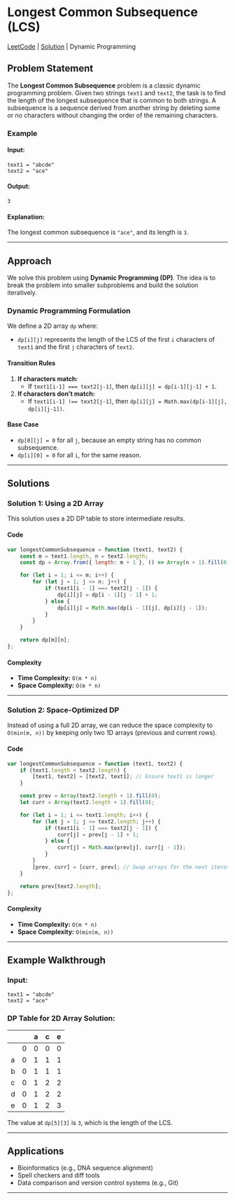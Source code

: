 # Longest Common Subsequence (LCS)
[LeetCode](https://leetcode.com/problems/combination-sum/) 
|
[Solution](1143_longest-common-subsequence.js)
|
Dynamic Programming

## Problem Statement
The **Longest Common Subsequence** problem is a classic dynamic programming problem. Given two strings `text1` and `text2`, the task is to find the length of the longest subsequence that is common to both strings. A subsequence is a sequence derived from another string by deleting some or no characters without changing the order of the remaining characters.

### Example
#### Input:
```plaintext
text1 = "abcde"
text2 = "ace"
```
#### Output:
```plaintext
3
```
#### Explanation:
The longest common subsequence is `"ace"`, and its length is `3`.

---

## Approach
We solve this problem using **Dynamic Programming (DP)**. The idea is to break the problem into smaller subproblems and build the solution iteratively.

### Dynamic Programming Formulation
We define a 2D array `dp` where:
- `dp[i][j]` represents the length of the LCS of the first `i` characters of `text1` and the first `j` characters of `text2`.

#### Transition Rules
1. **If characters match:**
   - If `text1[i-1] === text2[j-1]`, then `dp[i][j] = dp[i-1][j-1] + 1`.
2. **If characters don't match:**
   - If `text1[i-1] !== text2[j-1]`, then `dp[i][j] = Math.max(dp[i-1][j], dp[i][j-1])`.

#### Base Case
- `dp[0][j] = 0` for all `j`, because an empty string has no common subsequence.
- `dp[i][0] = 0` for all `i`, for the same reason.

---

## Solutions

### Solution 1: Using a 2D Array
This solution uses a 2D DP table to store intermediate results.

#### Code
```javascript
var longestCommonSubsequence = function (text1, text2) {
    const m = text1.length, n = text2.length;
    const dp = Array.from({ length: m + 1 }, () => Array(n + 1).fill(0));

    for (let i = 1; i <= m; i++) {
        for (let j = 1; j <= n; j++) {
            if (text1[i - 1] === text2[j - 1]) {
                dp[i][j] = dp[i - 1][j - 1] + 1;
            } else {
                dp[i][j] = Math.max(dp[i - 1][j], dp[i][j - 1]);
            }
        }
    }

    return dp[m][n];
};
```

#### Complexity
- **Time Complexity:** `O(m * n)`
- **Space Complexity:** `O(m * n)`

---

### Solution 2: Space-Optimized DP
Instead of using a full 2D array, we can reduce the space complexity to `O(min(m, n))` by keeping only two 1D arrays (previous and current rows).

#### Code
```javascript
var longestCommonSubsequence = function (text1, text2) {
    if (text1.length < text2.length) {
        [text1, text2] = [text2, text1]; // Ensure text1 is longer
    }

    const prev = Array(text2.length + 1).fill(0);
    let curr = Array(text2.length + 1).fill(0);

    for (let i = 1; i <= text1.length; i++) {
        for (let j = 1; j <= text2.length; j++) {
            if (text1[i - 1] === text2[j - 1]) {
                curr[j] = prev[j - 1] + 1;
            } else {
                curr[j] = Math.max(prev[j], curr[j - 1]);
            }
        }
        [prev, curr] = [curr, prev]; // Swap arrays for the next iteration
    }

    return prev[text2.length];
};
```

#### Complexity
- **Time Complexity:** `O(m * n)`
- **Space Complexity:** `O(min(m, n))`

---

## Example Walkthrough
### Input:
```plaintext
text1 = "abcde"
text2 = "ace"
```

### DP Table for 2D Array Solution:
|   |   | a | c | e |
|---|---|---|---|---|
|   | 0 | 0 | 0 | 0 |
| a | 0 | 1 | 1 | 1 |
| b | 0 | 1 | 1 | 1 |
| c | 0 | 1 | 2 | 2 |
| d | 0 | 1 | 2 | 2 |
| e | 0 | 1 | 2 | 3 |

The value at `dp[5][3]` is `3`, which is the length of the LCS.

---

## Applications
- Bioinformatics (e.g., DNA sequence alignment)
- Spell checkers and diff tools
- Data comparison and version control systems (e.g., Git)

---

